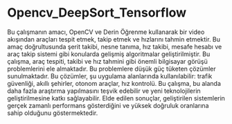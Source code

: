 # Opencv_DeepSort_Tensorflow
Bu çalışmanın amacı, OpenCV ve Derin Öğrenme kullanarak bir video akışından araçları tespit etmek, takip etmek ve hızlarını tahmin etmektir. Bu amaç doğrultusunda şerit takibi, nesne tanıma, hız takibi, mesafe hesabı ve araç takip sistemi gibi konularda gelişmiş algoritmalar geliştirilmiştir. Bu çalışma, araç tespiti, takibi ve hız tahmini gibi önemli bilgisayar görüşü problemlerini ele almaktadır. Bu problemlere düşük güç tüketen çözümler sunulmaktadır. Bu çözümler, şu uygulama alanlarında kullanılabilir: trafik güvenliği, akıllı şehirler, otonom araçlar, hız kontrolü. Bu çalışma, bu alanda daha fazla araştırma yapılmasını teşvik edebilir ve yeni teknolojilerin geliştirilmesine katkı sağlayabilir. Elde edilen sonuçlar, geliştirilen sistemlerin gerçek zamanlı performans gösterdiğini ve yüksek doğruluk oranlarına sahip olduğunu göstermektedir.
